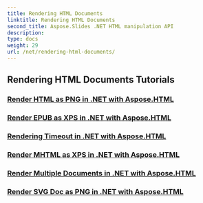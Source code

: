 ```yaml
---
title: Rendering HTML Documents
linktitle: Rendering HTML Documents
second_title: Aspose.Slides .NET HTML manipulation API
description: 
type: docs
weight: 29
url: /net/rendering-html-documents/
---
```


## Rendering HTML Documents Tutorials
### [Render HTML as PNG in .NET with Aspose.HTML](./render-html-as-png-dotnet-aspose-html/)
### [Render EPUB as XPS in .NET with Aspose.HTML](./render-epub-as-xps-dotnet-aspose-html/)
### [Rendering Timeout in .NET with Aspose.HTML](./rendering-timeout-dotnet-aspose-html/)
### [Render MHTML as XPS in .NET with Aspose.HTML](./render-mhtml-as-xps-dotnet-aspose-html/)
### [Render Multiple Documents in .NET with Aspose.HTML](./render-multiple-documents-dotnet-aspose-html/)
### [Render SVG Doc as PNG in .NET with Aspose.HTML](./render-svg-doc-as-png-dotnet-aspose-html/)